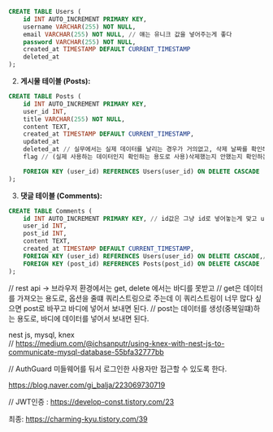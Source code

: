 ```sql
CREATE TABLE Users (
    id INT AUTO_INCREMENT PRIMARY KEY,
    username VARCHAR(255) NOT NULL,
    email VARCHAR(255) NOT NULL, // 얘는 유니크 값을 넣어주는게 좋다
    password VARCHAR(255) NOT NULL,
    created_at TIMESTAMP DEFAULT CURRENT_TIMESTAMP
    deleted_at
);
```

2. **게시물 테이블 (Posts):**

```sql
CREATE TABLE Posts (
    id INT AUTO_INCREMENT PRIMARY KEY,
    user_id INT,
    title VARCHAR(255) NOT NULL,
    content TEXT,
    created_at TIMESTAMP DEFAULT CURRENT_TIMESTAMP,
    updated_at
    deleted_at // 실무에서는 실제 데이터를 날리는 경우가 거의없고, 삭제 날짜를 확인해야되는케이스도 있기때문에
    flag // (실제 사용하는 데이터인지 확인하는 용도로 사용)삭제했는지 안했는지 확인하는 용도로 사용한다.

    FOREIGN KEY (user_id) REFERENCES Users(user_id) ON DELETE CASCADE
);
```

3. **댓글 테이블 (Comments):**

```sql
CREATE TABLE Comments (
    id INT AUTO_INCREMENT PRIMARY KEY, // id값은 그냥 id로 넣어놓는게 맞고 user_id처럼 외래키는 앞에 테이블명을 붙여서 넣어주는게 좋다.
    user_id INT,
    post_id INT,
    content TEXT,
    created_at TIMESTAMP DEFAULT CURRENT_TIMESTAMP,
    FOREIGN KEY (user_id) REFERENCES Users(user_id) ON DELETE CASCADE,// cacasde는 실무환경에서는 유동성이 떨어지기 때문에 사용하지 않는다.
    FOREIGN KEY (post_id) REFERENCES Posts(post_id) ON DELETE CASCADE
);
```

// rest api -> 브라우저 환경에서는 get, delete 에서는 바디를 못받고
// get은 데이터를 가져오는 용도로, 옵션을 줄떄 쿼리스트링으로 주는데 이 쿼리스트링이 너무 많다 싶으면 post로 바꾸고 바디에 넣어서 보내면 된다.
// post는 데이터를 생성(중복일떄)하는 용도로, 바디에 데이터를 넣어서 보내면 된다.

nest js, mysql, knex  
// https://medium.com/@ichsanputr/using-knex-with-nest-js-to-communicate-mysql-database-55bfa32777bb

// AuthGuard 미들웨어를 둬서 로그인한 사용자만 접근할 수 있도록 한다.

https://blog.naver.com/gi_balja/223069730719

// JWT인증 : https://develop-const.tistory.com/23

최종: https://charming-kyu.tistory.com/39
